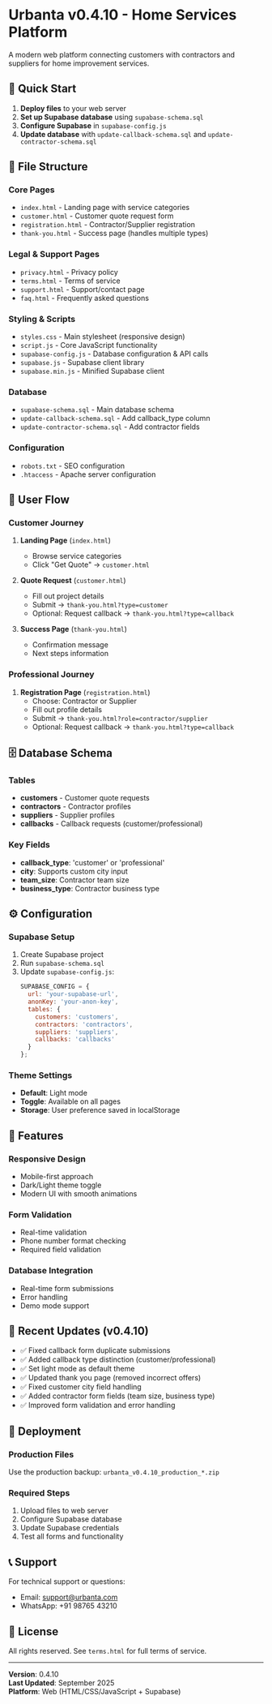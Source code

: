 # Urbanta v0.4.10 - Home Services Platform

A modern web platform connecting customers with contractors and suppliers for home improvement services.

## 🚀 Quick Start

1. **Deploy files** to your web server
2. **Set up Supabase database** using `supabase-schema.sql`
3. **Configure Supabase** in `supabase-config.js`
4. **Update database** with `update-callback-schema.sql` and `update-contractor-schema.sql`

## 📁 File Structure

### Core Pages
- `index.html` - Landing page with service categories
- `customer.html` - Customer quote request form
- `registration.html` - Contractor/Supplier registration
- `thank-you.html` - Success page (handles multiple types)

### Legal & Support Pages
- `privacy.html` - Privacy policy
- `terms.html` - Terms of service
- `support.html` - Support/contact page
- `faq.html` - Frequently asked questions

### Styling & Scripts
- `styles.css` - Main stylesheet (responsive design)
- `script.js` - Core JavaScript functionality
- `supabase-config.js` - Database configuration & API calls
- `supabase.js` - Supabase client library
- `supabase.min.js` - Minified Supabase client

### Database
- `supabase-schema.sql` - Main database schema
- `update-callback-schema.sql` - Add callback_type column
- `update-contractor-schema.sql` - Add contractor fields

### Configuration
- `robots.txt` - SEO configuration
- `.htaccess` - Apache server configuration

## 🔄 User Flow

### Customer Journey
1. **Landing Page** (`index.html`)
   - Browse service categories
   - Click "Get Quote" → `customer.html`

2. **Quote Request** (`customer.html`)
   - Fill out project details
   - Submit → `thank-you.html?type=customer`
   - Optional: Request callback → `thank-you.html?type=callback`

3. **Success Page** (`thank-you.html`)
   - Confirmation message
   - Next steps information

### Professional Journey
1. **Registration Page** (`registration.html`)
   - Choose: Contractor or Supplier
   - Fill out profile details
   - Submit → `thank-you.html?role=contractor/supplier`
   - Optional: Request callback → `thank-you.html?type=callback`

## 🗄️ Database Schema

### Tables
- **customers** - Customer quote requests
- **contractors** - Contractor profiles
- **suppliers** - Supplier profiles
- **callbacks** - Callback requests (customer/professional)

### Key Fields
- **callback_type**: 'customer' or 'professional'
- **city**: Supports custom city input
- **team_size**: Contractor team size
- **business_type**: Contractor business type

## ⚙️ Configuration

### Supabase Setup
1. Create Supabase project
2. Run `supabase-schema.sql`
3. Update `supabase-config.js`:
   ```javascript
   SUPABASE_CONFIG = {
     url: 'your-supabase-url',
     anonKey: 'your-anon-key',
     tables: {
       customers: 'customers',
       contractors: 'contractors',
       suppliers: 'suppliers',
       callbacks: 'callbacks'
     }
   };
   ```

### Theme Settings
- **Default**: Light mode
- **Toggle**: Available on all pages
- **Storage**: User preference saved in localStorage

## 🎨 Features

### Responsive Design
- Mobile-first approach
- Dark/Light theme toggle
- Modern UI with smooth animations

### Form Validation
- Real-time validation
- Phone number format checking
- Required field validation

### Database Integration
- Real-time form submissions
- Error handling
- Demo mode support

## 🔧 Recent Updates (v0.4.10)

- ✅ Fixed callback form duplicate submissions
- ✅ Added callback type distinction (customer/professional)
- ✅ Set light mode as default theme
- ✅ Updated thank you page (removed incorrect offers)
- ✅ Fixed customer city field handling
- ✅ Added contractor form fields (team size, business type)
- ✅ Improved form validation and error handling

## 🚀 Deployment

### Production Files
Use the production backup: `urbanta_v0.4.10_production_*.zip`

### Required Steps
1. Upload files to web server
2. Configure Supabase database
3. Update Supabase credentials
4. Test all forms and functionality

## 📞 Support

For technical support or questions:
- Email: support@urbanta.com
- WhatsApp: +91 98765 43210

## 📄 License

All rights reserved. See `terms.html` for full terms of service.

---

**Version**: 0.4.10  
**Last Updated**: September 2025  
**Platform**: Web (HTML/CSS/JavaScript + Supabase)
